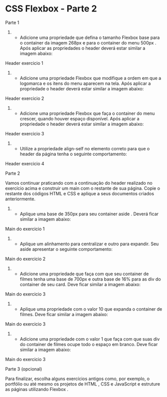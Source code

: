 <h1>CSS Flexbox - Parte 2</h1>
﻿Parte 1

1. - Adicione uma propriedade que defina o tamanho Flexbox base para o container da imagem 268px e para o container do menu 500px . Após aplicar as propriedades o header deverá estar similar a imagem abaixo:

Header exercicio 1

1. - Adicione uma propriedade Flexbox que modifique a ordem em que a logomarca e os itens do menu aparecem na tela. Após aplicar a propriedade o header deverá estar similar a imagem abaixo:

Header exercicio 2

1. - Adicione uma propriedade Flexbox que faça o container do menu crescer, quando houver espaço disponível. Após aplicar a propriedade o header deverá estar similar a imagem abaixo:

Header exercicio 3

1. - Utilize a propriedade align-self no elemento correto para que o header da página tenha o seguinte comportamento:

Header exercicio 4

Parte 2

Vamos continuar praticando com a continuação do header realizado no exercício acima e construir um main com o restante de sua página. Copie o restante dos códigos HTML e CSS e aplique a seus documentos criados anteriormente.

1. - Aplique uma base de 350px para seu container aside . Deverá ficar similar a imagem abaixo:

Main do exercicio 1

1. - Aplique um alinhamento para centralizar e outro para expandir. Seu aside apresentar o seguinte comportamento:

Main do exercicio 2

1. - Adicione uma propriedade que faça com que seu container de filmes tenha uma base de 700px e outra base de 16% para as div do container de seu card. Deve ficar similar a imagem abaixo:

Main do exercicio 3

1. - Aplique uma propriedade com o valor 10 que expanda o container de filmes. Deve ficar similar a imagem abaixo:

Main do exercicio 3

1. - Adicione uma propriedade com o valor 1 que faça com que suas div do container de filmes ocupe todo o espaço em branco. Deve ficar similar a imagem abaixo:

Main do exercicio 3

Parte 3 (opcional)

Para finalizar, escolha alguns exercícios antigos como, por exemplo, o portfólio ou até mesmo os projetos de HTML , CSS e JavaScript e estruture as páginas utilizando Flexbox .

